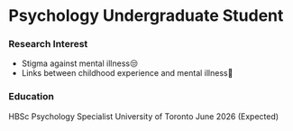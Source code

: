 # Psychology Undergraduate Student

### Research Interest
- Stigma against mental illness😒
- Links between childhood experience and mental illness👶

### Education
HBSc Psychology Specialist
University of Toronto June 2026 (Expected)

###

